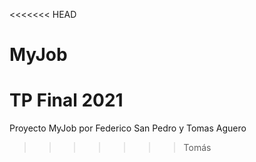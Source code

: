 <<<<<<< HEAD
# MyJob
TP Final 2021
=======
Proyecto MyJob por Federico San Pedro y Tomas Aguero
>>>>>>> Tomás
